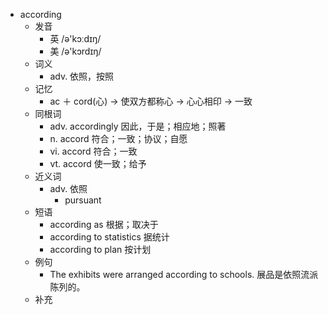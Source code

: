 - according
  - 发音
    - 英 /ə'kɔːdɪŋ/
    - 美 /ə'kɔrdɪŋ/
  - 词义
    - adv. 依照，按照
  - 记忆
    - ac ＋ cord(心) → 使双方都称心 → 心心相印 → 一致
  - 同根词
    - adv. accordingly 因此，于是；相应地；照著
    - n. accord 符合；一致；协议；自愿
    - vi. accord 符合；一致
    - vt. accord 使一致；给予
  - 近义词
    - adv. 依照
      - pursuant
  - 短语
    - according as 根据；取决于
    - according to statistics 据统计
    - according to plan 按计划
  - 例句
    - The exhibits were arranged according to schools. 展品是依照流派陈列的。
  - 补充